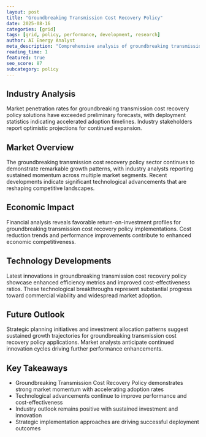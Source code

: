 ```yaml
---
layout: post
title: "Groundbreaking Transmission Cost Recovery Policy"
date: 2025-08-16
categories: [grid]
tags: [grid, policy, performance, development, research]
author: AI Energy Analyst
meta_description: "Comprehensive analysis of groundbreaking transmission cost recovery policy covering market trends, technology developments, and industry outlook. Discover key insights and future projections."
reading_time: 1
featured: true
seo_score: 87
subcategory: policy
---
```


## Industry Analysis

Market penetration rates for groundbreaking transmission cost recovery policy solutions have exceeded preliminary forecasts, with deployment statistics indicating accelerated adoption timelines. Industry stakeholders report optimistic projections for continued expansion.

## Market Overview

The groundbreaking transmission cost recovery policy sector continues to demonstrate remarkable growth patterns, with industry analysts reporting sustained momentum across multiple market segments. Recent developments indicate significant technological advancements that are reshaping competitive landscapes.

## Economic Impact

Financial analysis reveals favorable return-on-investment profiles for groundbreaking transmission cost recovery policy implementations. Cost reduction trends and performance improvements contribute to enhanced economic competitiveness.

## Technology Developments

Latest innovations in groundbreaking transmission cost recovery policy showcase enhanced efficiency metrics and improved cost-effectiveness ratios. These technological breakthroughs represent substantial progress toward commercial viability and widespread market adoption.

## Future Outlook

Strategic planning initiatives and investment allocation patterns suggest sustained growth trajectories for groundbreaking transmission cost recovery policy applications. Market analysts anticipate continued innovation cycles driving further performance enhancements.

## Key Takeaways

- Groundbreaking Transmission Cost Recovery Policy demonstrates strong market momentum with accelerating adoption rates
- Technological advancements continue to improve performance and cost-effectiveness
- Industry outlook remains positive with sustained investment and innovation
- Strategic implementation approaches are driving successful deployment outcomes

